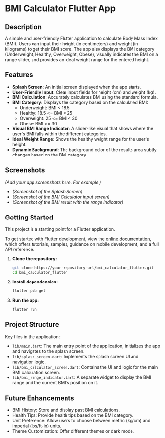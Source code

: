 # BMI Calculator Flutter App

## Description
A simple and user-friendly Flutter application to calculate Body Mass Index (BMI). Users can input their height (in centimeters) and weight (in kilograms) to get their BMI score. The app also displays the BMI category (Underweight, Healthy, Overweight, Obese), visually indicates the BMI on a range slider, and provides an ideal weight range for the entered height.

## Features

*   **Splash Screen**: An initial screen displayed when the app starts.
*   **User-Friendly Input**: Clear input fields for height (cm) and weight (kg).
*   **BMI Calculation**: Accurately calculates BMI using the standard formula.
*   **BMI Category**: Displays the category based on the calculated BMI:
    *   Underweight: BMI < 18.5
    *   Healthy: 18.5 <= BMI < 25
    *   Overweight: 25 <= BMI < 30
    *   Obese: BMI >= 30
*   **Visual BMI Range Indicator**: A slider-like visual that shows where the user's BMI falls within the different categories.
*   **Ideal Weight Range**: Shows the healthy weight range for the user's height.
*   **Dynamic Background**: The background color of the results area subtly changes based on the BMI category.

## Screenshots

*(Add your app screenshots here. For example:)*
*   *(Screenshot of the Splash Screen)*
*   *(Screenshot of the BMI Calculator input screen)*
*   *(Screenshot of the BMI result with the range indicator)*

## Getting Started

This project is a starting point for a Flutter application.

To get started with Flutter development, view the
[online documentation](https://docs.flutter.dev/), which offers tutorials,
samples, guidance on mobile development, and a full API reference.

1.  **Clone the repository:**
    ```bash
    git clone https://your-repository-url/bmi_calculator_flutter.git
    cd bmi_calculator_flutter
    ```
2.  **Install dependencies:**
    ```bash
    flutter pub get
    ```
3.  **Run the app:**
    ```bash
    flutter run
    ```

## Project Structure

Key files in the application:

*   `lib/main.dart`: The main entry point of the application, initializes the app and navigates to the splash screen.
*   `lib/splash_screen.dart`: Implements the splash screen UI and navigation logic.
*   `lib/bmi_calculator_screen.dart`: Contains the UI and logic for the main BMI calculation screen.
*   `lib/bmi_range_indicator.dart`: A separate widget to display the BMI range and the current BMI's position on it.

## Future Enhancements

*   BMI History: Store and display past BMI calculations.
*   Health Tips: Provide health tips based on the BMI category.
*   Unit Preference: Allow users to choose between metric (kg/cm) and imperial (lbs/ft-in) units.
*   Theme Customization: Offer different themes or dark mode.
